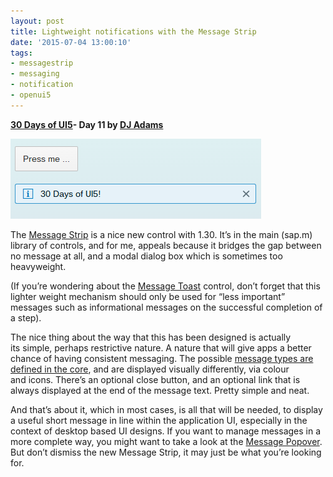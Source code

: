 ```yaml
---
layout: post
title: Lightweight notifications with the Message Strip
date: '2015-07-04 13:00:10'
tags:
- messagestrip
- messaging
- notification
- openui5
---
```


**[30 Days of UI5](/2015/07/04/30-days-of-ui5/)- Day 11 by [DJ Adams](http://pipetree.com/qmacro/)**

![Message Strip control](/content/images/2018/02/Screenshot-2015-06-23-at-22.26.53.png)

The [Message Strip](https://openui5beta.hana.ondemand.com/explored.html#/entity/sap.m.MessageStrip/samples) is a nice new control with 1.30. It’s in the main (sap.m) library of controls, and for me, appeals because it bridges the gap between no message at all, and a modal dialog box which is sometimes too heavyweight.

(If you’re wondering about the [Message Toast](https://openui5.hana.ondemand.com/#docs/api/symbols/sap.m.MessageToast.html) control, don’t forget that this lighter weight mechanism should only be used for “less important” messages such as informational messages on the successful completion of a step).

The nice thing about the way that this has been designed is actually its simple, perhaps restrictive nature. A nature that will give apps a better chance of having consistent messaging. The possible [message types are defined in the core](https://openui5.hana.ondemand.com/#docs/api/symbols/sap.ui.core.MessageType.html), and are displayed visually differently, via colour and icons. There’s an optional close button, and an optional link that is always displayed at the end of the message text. Pretty simple and neat.

And that’s about it, which in most cases, is all that will be needed, to display a useful short message in line within the application UI, especially in the context of desktop based UI designs. If you want to manage messages in a more complete way, you might want to take a look at the [Message Popover](https://openui5beta.hana.ondemand.com/explored.html#/entity/sap.m.MessagePopover/samples). But don’t dismiss the new Message Strip, it may just be what you’re looking for.


